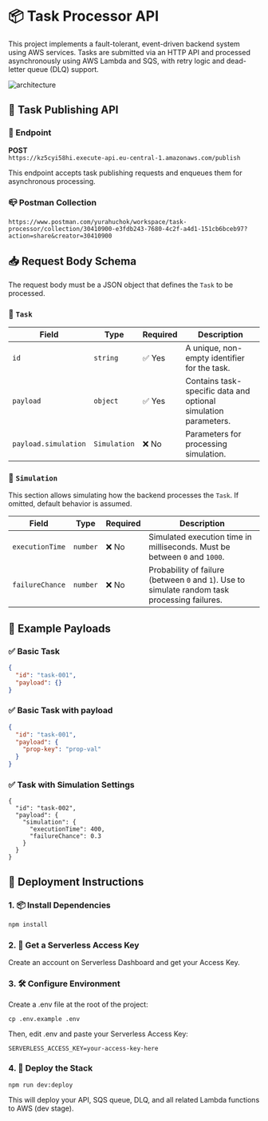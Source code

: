# 📦 Task Processor API

This project implements a fault-tolerant, event-driven backend system using AWS services. Tasks are submitted via an HTTP API and processed asynchronously using AWS Lambda and SQS, with retry logic and dead-letter queue (DLQ) support.

![architecture](https://github.com/user-attachments/assets/64de3217-2e50-4f88-805b-29c562b30514)

## 🚀 Task Publishing API

### 🔗 Endpoint

**POST**  
`https://kz5cyi58hi.execute-api.eu-central-1.amazonaws.com/publish`

This endpoint accepts task publishing requests and enqueues them for asynchronous processing.

### 📪 Postman Collection 
`https://www.postman.com/yurahuchok/workspace/task-processor/collection/30410900-e3fdb243-7680-4c2f-a4d1-151cb6bceb97?action=share&creator=30410900`

## 📥 Request Body Schema

The request body must be a JSON object that defines the `Task` to be processed.

### 🔹 `Task`

| Field     | Type     | Required | Description |
|-----------|----------|----------|-------------|
| `id`      | `string` | ✅ Yes   | A unique, non-empty identifier for the task. |
| `payload` | `object` | ✅ Yes   | Contains task-specific data and optional simulation parameters. |
| `payload.simulation`  | `Simulation` | ❌ No     | Parameters for processing simulation. |

### 🔸 `Simulation`

This section allows simulating how the backend processes the `Task`. If omitted, default behavior is assumed.

| Field           | Type     | Required | Description |
|------------------|----------|----------|-------------|
| `executionTime`  | `number` | ❌ No     | Simulated execution time in milliseconds. Must be between `0` and `1000`. |
| `failureChance`  | `number` | ❌ No     | Probability of failure (between `0` and `1`). Use to simulate random task processing failures. |

## 🧪 Example Payloads

### ✅ Basic Task
```json
{
  "id": "task-001",
  "payload": {}
}
```

### ✅ Basic Task with payload
```json
{
  "id": "task-001",
  "payload": {
    "prop-key": "prop-val"
  }
}
```

### ✅ Task with Simulation Settings
```
{
  "id": "task-002",
  "payload": {
    "simulation": {
      "executionTime": 400,
      "failureChance": 0.3
    }
  }
}
```

## 🚀 Deployment Instructions

### 1. 📦 Install Dependencies

```bash
npm install
```

### 2. 🔐 Get a Serverless Access Key

Create an account on Serverless Dashboard and get your Access Key.

### 3. 🛠️ Configure Environment

Create a .env file at the root of the project:
```
cp .env.example .env
```

Then, edit .env and paste your Serverless Access Key:
```
SERVERLESS_ACCESS_KEY=your-access-key-here
```

### 4. 🚀 Deploy the Stack
```
npm run dev:deploy
```
This will deploy your API, SQS queue, DLQ, and all related Lambda functions to AWS (dev stage).
